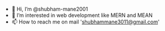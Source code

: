 - 👋 Hi, I’m @shubham-mane2001
- 👀 I’m interested in web development like MERN and MEAN
- 📫 How to reach me on mail 'shubhammane3011@gmail.com'

<!---
shubham-mane2001/shubham-mane2001 is a ✨ special ✨ repository because its `README.md` (this file) appears on your GitHub profile.
You can click the Preview link to take a look at your changes.
--->
